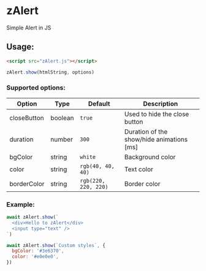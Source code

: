 # zAlert
Simple Alert in JS

## Usage:
```html
<script src="zAlert.js"></script>
```
```js
zAlert.show(htmlString, options)
```

### Supported options:
Option|Type|Default|Description|
-|-|-|-
closeButton|boolean|`true`|Used to hide the close button
duration|number|`300`|Duration of the show/hide animations [ms]
bgColor|string|`white`|Background color
color|string|`rgb(40, 40, 40)`|Text color
borderColor|string|`rgb(220, 220, 220)`|Border color

### Example:
```js
await zAlert.show(`
  <div>Hello to zAlert</div>
  <input type="text" />
`)

await zAlert.show(`Custom styles`, {
  bgColor: '#3e6370',
  color: '#e0e0e0',
})
```
